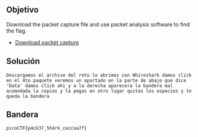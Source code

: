 ## Objetivo
Download the packet capture file and use packet analysis software to find the flag.

- [Download packet capture](https://artifacts.picoctf.net/c/194/network-dump.flag.pcap)
## Solución
```
Descargamos el archivo del reto lo abrimos con Whireshark damos click en el 4to paquete veremos un apartado en la parte de abajo que dice 'Data' damos click ahi y a la derecha aparecera la bandera mal acomodada la copias y la pegas en otro lugar quitas los espacios y te queda la bandera
```
## Bandera
```
picoCTF{p4ck37_5h4rk_ceccaa7f}
```